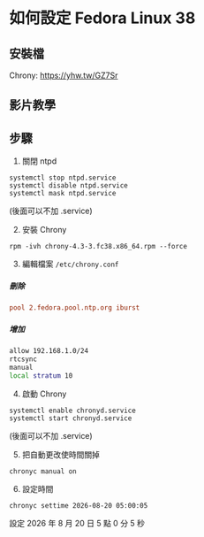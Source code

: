 # 如何設定 Fedora Linux 38

## 安裝檔

Chrony: https://yhw.tw/GZ7Sr

## 影片教學
<!--
<video width="560" height="315" controls>
  <source src="/videos/ap-11.srv-content.mp4" type="video/mp4">
  Your browser does not support the video tag.
</video>-->

## 步驟

1. 關閉 ntpd

```
systemctl stop ntpd.service
systemctl disable ntpd.service
systemctl mask ntpd.service
```

(後面可以不加 .service)

2. 安裝 Chrony

```
rpm -ivh chrony-4.3-3.fc38.x86_64.rpm --force
```

3. 編輯檔案 ```/etc/chrony.conf```

##### 刪除
```conf
pool 2.fedora.pool.ntp.org iburst
```

##### 增加
```bash
allow 192.168.1.0/24
rtcsync
manual
local stratum 10
```

4. 啟動 Chrony

```
systemctl enable chronyd.service
systemctl start chronyd.service
```
(後面可以不加 .service)

5. 把自動更改使時間關掉   

```
chronyc manual on
```

6. 設定時間

```
chronyc settime 2026-08-20 05:00:05
```

設定 2026 年 8 月 20 日 5 點 0 分 5 秒